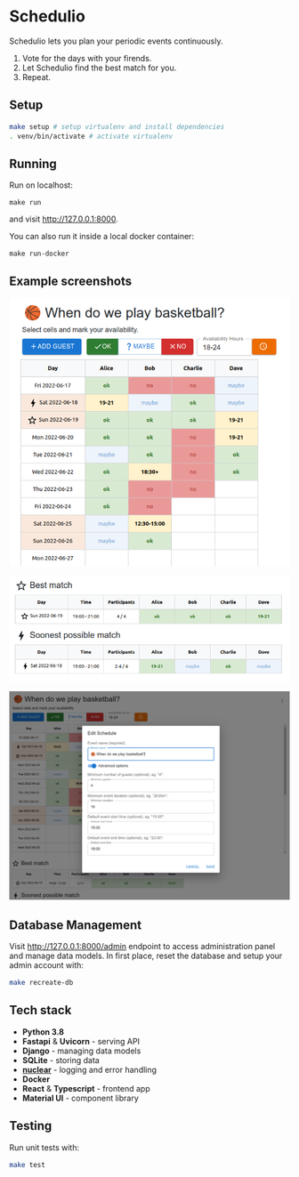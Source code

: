 # Schedulio

Schedulio lets you plan your periodic events continuously.

1. Vote for the days with your firends.
2. Let Schedulio find the best match for you.
3. Repeat.

## Setup

```bash
make setup # setup virtualenv and install dependencies
. venv/bin/activate # activate virtualenv
```

## Running

Run on localhost:
```
make run
```

and visit http://127.0.0.1:8000.

You can also run it inside a local docker container:
```
make run-docker
```

## Example screenshots

![](./docs/img/screenshot-1.png)

![](./docs/img/screenshot-2.png)

![](./docs/img/screenshot-3.png)

## Database Management

Visit http://127.0.0.1:8000/admin endpoint to access administration panel and manage data models.
In first place, reset the database and setup your admin account with:

```bash
make recreate-db
```

## Tech stack

- **Python 3.8**
- **Fastapi** & **Uvicorn** - serving API
- **Django** - managing data models
- **SQLite** - storing data
- [**nuclear**](https://github.com/igrek51/nuclear) - logging and error handling
- **Docker**
- **React** & **Typescript** - frontend app
- **Material UI** - component library

## Testing

Run unit tests with:

```bash
make test
```